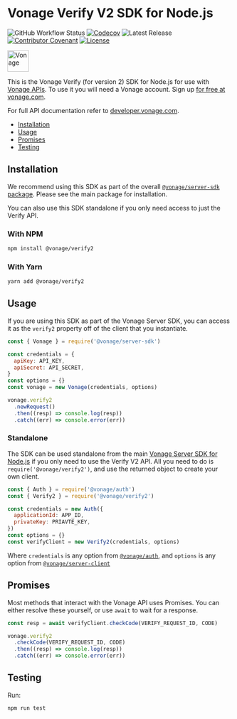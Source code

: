# Vonage Verify V2 SDK for Node.js

![GitHub Workflow Status](https://img.shields.io/github/actions/workflow/status/vonage/vonage-node-sdk/ci.yml?branch=3.x) [![Codecov](https://img.shields.io/codecov/c/github/vonage/vonage-node-sdk?label=Codecov&logo=codecov&style=flat-square)](https://codecov.io/gh/Vonage/vonage-server-sdk) ![Latest Release](https://img.shields.io/npm/v/@vonage/verify2?label=%40vonage%2Fverify2&style=flat-square) [![Contributor Covenant](https://img.shields.io/badge/Contributor%20Covenant-v2.0%20adopted-ff69b4.svg?style=flat-square)](../../CODE_OF_CONDUCT.md) [![License](https://img.shields.io/npm/l/@vonage/accounts?label=License&style=flat-square)][license]


<img src="https://developer.nexmo.com/images/logos/vbc-logo.svg" height="48px" alt="Vonage" />

This is the Vonage Verify (for version 2) SDK for Node.js for use with [Vonage APIs](https://www.vonage.com/). To use it you will need a Vonage account. Sign up [for free at vonage.com][signup].

For full API documentation refer to [developer.vonage.com](https://developer.vonage.com/).

-   [Installation](#installation)
-   [Usage](#usage)
-   [Promises](#promises)
-   [Testing](#testing)

## Installation

We recommend using this SDK as part of the overall [`@vonage/server-sdk` package](https://github.com/vonage/vonage-node-sdk). Please see the main package for installation.

You can also use this SDK standalone if you only need access to just the Verify API.

### With NPM

```bash
npm install @vonage/verify2
```

### With Yarn

```bash
yarn add @vonage/verify2
```

## Usage

If you are using this SDK as part of the Vonage Server SDK, you can access it as the `verify2` property off of the client that you instantiate.

```js
const { Vonage } = require('@vonage/server-sdk')

const credentials = {
  apiKey: API_KEY,
  apiSecret: API_SECRET,
}
const options = {}
const vonage = new Vonage(credentials, options)

vonage.verify2
  .newRequest()
  .then((resp) => console.log(resp))
  .catch((err) => console.error(err))
```

### Standalone

The SDK can be used standalone from the main [Vonage Server SDK for Node.js](https://github.com/vonage/vonage-node-sdk) if you only need to use the Verify V2 API. All you need to do is `require('@vonage/verify2')`, and use the returned object to create your own client.

```js
const { Auth } = require('@vonage/auth')
const { Verify2 } = require('@vonage/verify2')

const credentials = new Auth({
  applicationId: APP_ID,
  privateKey: PRIAVTE_KEY,
})
const options = {}
const verifyClient = new Verify2(credentials, options)
```

Where `credentials` is any option from [`@vonage/auth`](https://github.com/Vonage/vonage-node-sdk/blob/3.x/packages/auth/README.md#options), and `options` is any option from [`@vonage/server-client`](https://github.com/Vonage/vonage-node-sdk/blob/3.x/packages/server-client/README.md#options)

## Promises

Most methods that interact with the Vonage API uses Promises. You can either resolve these yourself, or use `await` to wait for a response.

```js
const resp = await verifyClient.checkCode(VERIFY_REQUEST_ID, CODE)

vonage.verify2
  .checkCode(VERIFY_REQUEST_ID, CODE)
  .then((resp) => console.log(resp))
  .catch((err) => console.error(err))
```

## Testing

Run:

```bash
npm run test
```

[signup]: https://dashboard.nexmo.com/sign-up?utm_source=DEV_REL&utm_medium=github&utm_campaign=node-server-sdk
[license]: ../../LICENSE.txt
